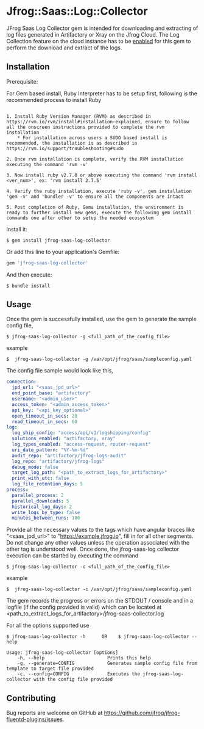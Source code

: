 # Jfrog::Saas::Log::Collector

JFrog Saas Log Collector gem is intended for downloading and extracting of log files generated in Artifactory or Xray on the Jfrog Cloud.
The Log Collection feature on the cloud instance has to be [enabled](https://www.jfrog.com/confluence/display/JFROG/Artifactory+REST+API#ArtifactoryRESTAPI-EnableLogCollection) for this gem to perform the download and extract of the logs.

## Installation

Prerequisite: 

For Gem based install, Ruby Interpreter has to be setup first, following is the recommended process to install Ruby

```text

1. Install Ruby Version Manager (RVM) as described in https://rvm.io/rvm/install#installation-explained, ensure to follow all the onscreen instructions provided to complete the rvm installation
	* For installation across users a SUDO based install is recommended, the installation is as described in https://rvm.io/support/troubleshooting#sudo

2. Once rvm installation is complete, verify the RVM installation executing the command 'rvm -v'

3. Now install ruby v2.7.0 or above executing the command 'rvm install <ver_num>', ex: 'rvm install 2.7.5'

4. Verify the ruby installation, execute 'ruby -v', gem installation 'gem -v' and 'bundler -v' to ensure all the components are intact

5. Post completion of Ruby, Gems installation, the environment is ready to further install new gems, execute the following gem install commands one after other to setup the needed ecosystem

```
Install it:

    $ gem install jfrog-saas-log-collector

Or add this line to your application's Gemfile:

```ruby
gem 'jfrog-saas-log-collector'
```

And then execute:

    $ bundle install

## Usage

Once the gem is successfully installed, use the gem to generate the sample config file,

    $ jfrog-saas-log-collector -g <full_path_of_the_config_file>

example

    $  jfrog-saas-log-collector -g /var/opt/jfrog/saas/sampleconfig.yaml

The config file sample would look like this, 

```yaml
connection:
  jpd_url: "<saas_jpd_url>"
  end_point_base: "artifactory"
  username: "<admin_user>"
  access_token: "<admin_access_token>"
  api_key: "<api_key_optional>"
  open_timeout_in_secs: 20
  read_timeout_in_secs: 60
log:
  log_ship_config: "access/api/v1/logshipping/config"
  solutions_enabled: "artifactory, xray"
  log_types_enabled: "access-request, router-request"
  uri_date_pattern: "%Y-%m-%d"
  audit_repo: "artifactory/jfrog-logs-audit"
  log_repo: "artifactory/jfrog-logs"
  debug_mode: false
  target_log_path: "<path_to_extract_logs_for_artifactory>"
  print_with_utc: false
  log_file_retention_days: 5
process:
  parallel_process: 2
  parallel_downloads: 5
  historical_log_days: 2
  write_logs_by_type: false
  minutes_between_runs: 180

```
Provide all the necessary values to the tags which have angular braces like "<saas_jpd_url>" to "https://example.jfrog.io", fill in for all other segments. Do not change any other values unless the operation associated with the other tag is understood well.
Once done, the jfrog-saas-log collector execution can be started by executing the command

    $ jfrog-saas-log-collector -c <full_path_of_the_config_file>

example

    $  jfrog-saas-log-collector -c /var/opt/jfrog/saas/sampleconfig.yaml

The gem records the progress or errors on the STDOUT / console and in a logfile (if the config provided is valid) which can be located at  <path_to_extract_logs_for_artifactory>/jfrog-saas-collector.log

For all the options supported use

    $ jfrog-saas-log-collector -h      OR    $ jfrog-saas-log-collector --help

```shell
Usage: jfrog-saas-log-collector [options]
    -h, --help                       Prints this help
    -g, --generate=CONFIG            Generates sample config file from template to target file provided
    -c, --config=CONFIG              Executes the jfrog-saas-log-collector with the config file provided
```

## Contributing

Bug reports are welcome on GitHub at https://github.com/jfrog/jfrog-fluentd-plugins/issues.

